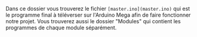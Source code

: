 Dans ce dossier vous trouverez le fichier `[master.ino](master.ino)` qui est le programme final à téléverser sur l'Arduino Mega afin de faire fonctionner notre projet.
Vous trouverez aussi le dossier "Modules" qui contient les programmes de chaque module séparément.
